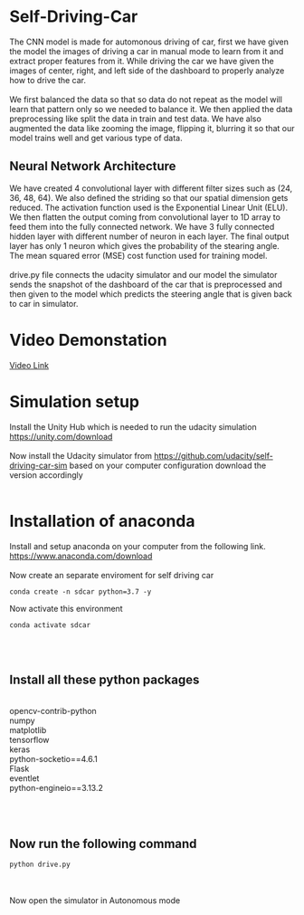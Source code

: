 # Self-Driving-Car
The CNN model is made for automonous driving of car, first we have given the model the images of driving a car in manual mode to learn from it and extract proper features from it.
While driving the car we have given the images of center, right, and left side of the dashboard to properly analyze how to drive the car.
<br><br>
We first balanced the data so that so data do not repeat as the model will learn that pattern only so we needed to balance it. We then applied the data preprocessing like split the data in train and test data.
We have also augmented the data like zooming the image, flipping it, blurring it so that our model trains well and get various type of data.
<br>
## Neural Network Architecture
We have created 4 convolutional layer with different filter sizes such as (24, 36, 48, 64). We also defined the striding so that our spatial dimension gets reduced. The activation function used is the Exponential Linear Unit (ELU). 
<br>
We then flatten the output coming from convolutional layer to 1D array to feed them into the fully connected network. We have 3 fully connected hidden layer with different number of neuron in each layer. The final output layer has only 1 neuron which gives the probability of the stearing angle. The mean squared error (MSE) cost function used for training model.
<br><br>
drive.py file connects the udacity simulator and our model the simulator sends the snapshot of the dashboard of the car that is preprocessed and then given to the model which predicts the steering angle that is given back to car in simulator.

# Video Demonstation
<a href="https://drive.google.com/file/d/1LdziNWauoXAnktX89WnX0spevTBp9wuv/view?usp=sharing">Video Link</a>
# Simulation setup
Install the Unity Hub which is needed to run the udacity simulation 
https://unity.com/download
<br><br>
Now install the Udacity simulator from https://github.com/udacity/self-driving-car-sim
based on your computer configuration download the version accordingly
<br><br>
# Installation of anaconda
Install and setup anaconda on your computer from the following link. <br>
https://www.anaconda.com/download
<br><br>
Now create an separate enviroment for self driving car
```
conda create -n sdcar python=3.7 -y
```
Now activate this environment
```
conda activate sdcar
```
<br><br>
## Install all these python packages
<br>
opencv-contrib-python
<br>
numpy
<br>
matplotlib
<br>
tensorflow
<br>
keras
<br>
python-socketio==4.6.1
<br>
Flask
<br>
eventlet
<br>
python-engineio==3.13.2
<br>

<br><br>
## Now run the following command
```
python drive.py
```

<br><br>
Now open the simulator in Autonomous mode 

